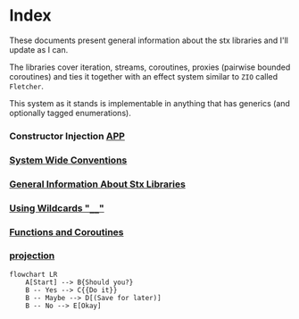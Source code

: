 # Index  

These documents present general information about the stx libraries and I'll update as I can.

The libraries cover iteration, streams, coroutines, proxies (pairwise bounded coroutines) and ties it together with an effect system similar to `ZIO` called `Fletcher`.

This system as it stands is implementable in anything that has generics (and optionally tagged enumerations).

### Constructor Injection [APP](APP.md)  
### [System Wide Conventions](conventions.md)  
### [General Information About Stx Libraries](libraries.md)  
### [Using Wildcards "`__`"](Wildcard.md)  
### [Functions and Coroutines](functions-and-coroutines.md)  
### [projection](projection.md)


```mermaid
flowchart LR
    A[Start] --> B{Should you?}
    B -- Yes --> C{{Do it}}
    B -- Maybe --> D[(Save for later)]
    B -- No --> E[Okay]
```
